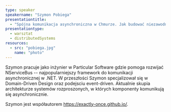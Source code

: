 ```yaml
---
type: speaker
speakername: "Szymon Pobiega"
presentationtitle:
  - "Spójna komunikacja asynchroniczna w Chmurze. Jak budować niezawodne system z zawodnych komponentów."
presentationtype: 
  - warsztat
  - distributedSystems
resources:
  - src: "pobiega.jpg"
    name: "photo"
---
```

Szymon pracuje jako inżynier w Particular Software gdzie pomoga rozwijać NServiceBus -- najpopularniejszy framework do komunikacji asynchronicznej w .NET. W przeszłości Szymon specjalizował się w Domain-Driven Design oraz podejsciu event-driven. Aktualnie skupia architekturze systemów rozproszonych, w których komponenty komunikują się asynchronicznie.

Szymon jest współautorem https://exactly-once.github.io/.
